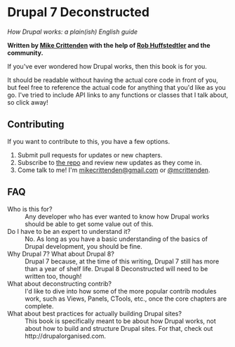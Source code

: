 # Drupal 7 Deconstructed

*How Drupal works: a plain(ish) English guide*

**Written by [Mike Crittenden](http://mikecr.it) with the help of [Rob Huffstedtler](https://github.com/rhuffstedtler) and the community.**

If you've ever wondered how Drupal works, then this book is for you.

It should be readable without having the actual core code in front of you, but feel free to reference the actual code for anything that you'd like as you go. I've tried to include API links to any functions or classes that I talk about, so click away!

## Contributing

If you want to contribute to this, you have a few options.

1. Submit pull requests for updates or new chapters.
2. Subscribe to [the repo](https://github.com/drupal-deconstructed/drupal-7-deconstructed) and review new updates as they come in.
3. Come talk to me! I'm [mikecrittenden@gmail.com](mailto:mikecrittenden@gmail.com) or [@mcrittenden](http://twitter.com/mcrittenden).

## FAQ

<dl>
  <dt>Who is this for?</dt>
  <dd>Any developer who has ever wanted to know how Drupal works should be able to get some value out of this.</dd>

  <dt>Do I have to be an expert to understand it?</dt>
  <dd>No. As long as you have a basic understanding of the basics of Drupal development, you should be fine.</dd>

  <dt>Why Drupal 7? What about Drupal 8?</dt>
  <dd>Drupal 7 because, at the time of this writing, Drupal 7 still has more than a year of shelf life. Drupal 8 Deconstructed will need to be written too, though!</dd>

  <dt>What about deconstructing contrib?</dt>
  <dd>I'd like to dive into how some of the more popular contrib modules work, such as Views, Panels, CTools, etc., once the core chapters are complete.</dd>

  <dt>What about best practices for actually building Drupal sites?</dt>
  <dd>This book is specifically meant to be about how Drupal works, not about how to build and structure Drupal sites. For that, check out http://drupalorganised.com.</dd>
</dl>
